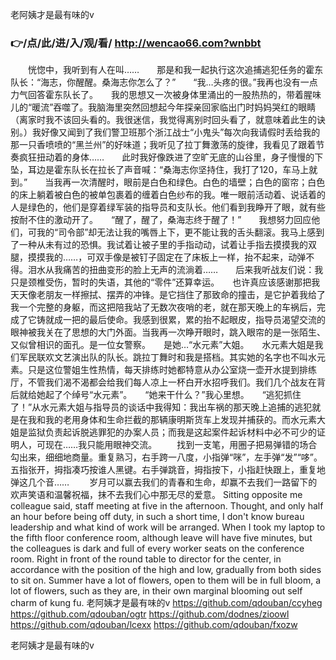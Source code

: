 
老阿姨才是最有味的v




### 👉/点/此/进/入/观/看/ http://wencao66.com?wnbbt




　　恍惚中，我听到有人在叫……　　那是和我一起执行这次追捕逃犯任务的霍东队长：“海志，你醒醒。桑海志你怎么了？”　　“我…头疼的很。”我再也没有一点力气回答霍东队长了。　　我的思想又一次被身体里涌出的一股热热的，带着腥味儿的“暖流”吞噬了。我脑海里突然回想起今年探亲回家临出门时妈妈哭红的眼睛（离家时我不该回头看的。我很迷信，我觉得离别时回头看了，就意味着此生的诀别。）我好像又闻到了我们警卫班那个浙江战士“小鬼头”每次向我请假时丢给我的那一只香喷喷的“黑兰州”的好味道；我听见了拉丁舞激荡的旋律，我看见了跟着节奏疯狂扭动着的身体……　　此时我好像跌进了空旷无底的山谷里，身子慢慢的下坠，耳边是霍东队长在拉长了声音喊：“桑海志你坚持住，我打了120，车马上就到。”　　当我再一次清醒时，眼前是白色和绿色。白色的墙壁；白色的窗帘；白色的床上躺着被白色的被单包裹着的缠着白色纱布的我。唯一眼前活动着、说话着的人是绿色的，他们是穿着绿军装的指导员和支队长。他们看到我睁开了眼，就有些按耐不住的激动开了。　　“醒了，醒了，桑海志终于醒了！”　　我想努力回应他们，可我的“司令部”却无法让我的嘴唇上下，更不能让我的舌头翻滚。我马上感到了一种从未有过的恐惧。我试着让被子里的手指动动，试着让手指去摸摸我的双腿，摸摸我的……，可双手像是被钉子固定在了床板上一样，抬不起来，动弹不得。泪水从我痛苦的扭曲变形的脸上无声的流淌着……　　后来我听战友们说：我只是颈椎受伤，暂时的失语，其他的“零件”还算幸运。　　也许真应该感谢那把我天天像老朋友一样擦拭、摆弄的冲锋。是它挡住了那致命的撞击，是它护着我给了我一个完整的身躯，而这把陪我站了无数次夜哨的老，就在那天晚上的车祸后，完成了它铸就成一把的最后使命。我感到很累，累的抬不起眼皮，指导员渴望交流的眼神被我关在了思想的大门外面。当我再一次睁开眼时，跳入眼帘的是一张陌生、又似曾相识的面孔。是一位女警察。　　是她…“水元素”大姐。　　水元素大姐是我们军民联欢文艺演出队的队长。跳拉丁舞时和我是搭档。其实她的名字也不叫水元素。只是这位警姐生性热情，每天排练时她都特意从办公室烧一壶开水提到排练厅，不管我们渴不渴都会给我们每人凉上一杯白开水招呼我们。我们几个战友在背后就给她起了个绰号“水元素”。　　“她来干什么？”我心里想。　　“逃犯抓住了！”从水元素大姐与指导员的谈话中我得知：我出车祸的那天晚上追捕的逃犯就是在我和我的老用身体和生命拦截的那辆康明斯货车上发现并捕获的。而水元素大姐是监狱负责起诉脱逃罪犯的办案人员；而我是这起案件起诉材料中必不可少的证明人，可现在……我只能用眼神交流。
　　找到一支笔，用圈子把易弹错的场合勾出来，细细地商量。重复熟习，右手跨一八度，小指弹“咪”，左手弹“发”“哆”。五指张开，拇指凑巧按谁人黑键。右手弹跳音，拇指按下，小指赶快跟上，重复地弹这几个音……
　　岁月可以赢去我们的青春和生命，却赢不去我们一路留下的欢声笑语和温馨祝福，抹不去我们心中那无尽的爱意。
Sitting opposite me colleague said, staff meeting at five in the afternoon.
Thought, and only half an hour before being off duty, in such a short time, I don't know bureau leadership and what kind of work will be arranged.
When I took my laptop to the fifth floor conference room, although leave will have five minutes, but the colleagues is dark and full of every worker seats on the conference room.
Right in front of the round table to director for the center, in accordance with the position of the high and low, gradually from both sides to sit on.
Summer have a lot of flowers, open to them will be in full bloom, a lot of flowers, such as they are, in their own marginal blooming out self charm of kung fu.
老阿姨才是最有味的v https://github.com/qdouban/ccyheg
https://github.com/qdouban/ogtr
https://github.com/dodnes/zioowl
https://github.com/qdouban/lcexx
https://github.com/qdouban/fxozw





老阿姨才是最有味的v
